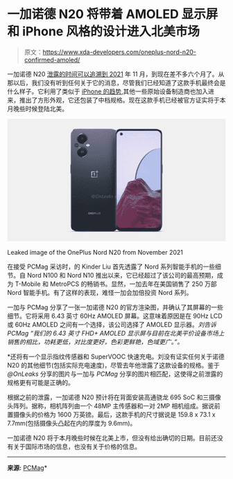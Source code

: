 # 一加诺德 N20 将带着 AMOLED 显示屏和 iPhone 风格的设计进入北美市场

> 原文：<https://www.xda-developers.com/oneplus-nord-n20-confirmed-amoled/>

一加诺德 N20 [泄露的时间可以追溯到 2021](https://www.xda-developers.com/oneplus-nord-n20-5g-renders-leak/) 年 11 月，到现在差不多六个月了。从那以后，我们没有听到任何关于它的消息，尽管我们已经知道了这款手机最终会是什么样子。它利用了类似于 [iPhone 的趋势](https://www.xda-developers.com/android-smartphone-iphone-13-boxy-design-theme-2022/),其他一些原始设备制造商也加入进来，推出了方形外观，它还包装了中档规格。现在这款手机已经被官方证实将于本月晚些时候登陆北美。

 <picture>![oneplus nord n20 5g](img/6430f7aa71754fd9cc769cdaf0b61efb.png)</picture> 

Leaked image of the OnePlus Nord N20 from November 2021

在接受 PCMag 采访时，的 Kinder Liu 首先透露了 Nord 系列智能手机的一些细节。自 Nord N100 和 Nord N10 推出以来，它已经超过了该公司的最高预期，成为 T-Mobile 和 MetroPCS 的畅销书。显然，一加去年在美国销售了 250 万部 Nord 智能手机。有了这样的表现，难怪一加会加倍投资 Nord 系列。

一加与 PCMag 分享了一张一加诺德 N20 的官方渲染图，并确认了其屏幕的一些细节。它将采用 6.43 英寸 60Hz AMOLED 屏幕。这意味着原因是在 90Hz LCD 或 60Hz AMOLED 之间有一个选择，该公司选择了 AMOLED 显示器。*刘告诉 *PCMag* “我们的 6.43 英寸 FHD+ AMOLED 显示屏与目前在北美平价设备市场上销售的相比，功耗更低，对比度更好，色彩更鲜艳，色域更广。”。*

 *还将有一个显示指纹传感器和 SuperVOOC 快速充电。刘没有证实任何关于诺德 N20 的其他细节(包括实际充电速度)，尽管去年他泄露了这款设备的规格。鉴于 *@OnLeaks* 分享的图片与一加与 *PCMag* 分享的图片相匹配，这使得之前泄露的规格更有可能是正确的。

根据之前的泄露，一加诺德 N20 预计将在背面安装高通骁龙 695 SoC 和三摄像头阵列。据称，相机阵列由一个 48MP 主传感器和一对 2MP 相机组成。据说前置摄像头的价格为 1600 万英镑。最后，这款手机的尺寸据说是 159.8 x 73.1 x 7.7mm(包括摄像头凸起在内的厚度为 9.6mm)。

一加诺德 N20 将于本月晚些时候在北美上市，但没有给出确切的日期。目前还没有关于国际市场的信息，也没有关于价格的信息。

* * *

**来源:** [PCMag](https://www.pcmag.com/news/exclusive-oneplus-nord-n20-brings-amoled-to-budget-phones)*